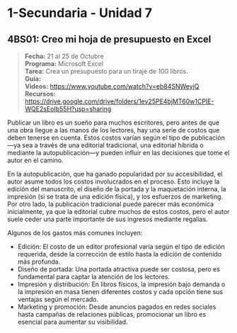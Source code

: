 # 1-Secundaria - Unidad 7

<div class="currentTheme">

## 4BS01: Creo mi hoja de presupuesto en Excel

> <i class="bi bi-calendar"></i> **Fecha:** 21 al 25 de Octubre<br><i class="bi bi-laptop"></i> **Programa:** Microsoft Excel<br><i class="bi bi-clipboard-check"></i> **Tarea:** Crea un presupuesto para un tiraje de 100 libros.<br> <i class="bi bi-card-checklist"></i> **Guía:** <br> <i class="bi bi-youtube txt-red"></i> **Videos:** https://www.youtube.com/watch?v=eb84SNWevjQ<br><i class="bi bi-files"></i> **Recursos:** https://drive.google.com/drive/folders/1ev25PE4bjMT60w1CPIE-WQE2sEoIb55H?usp=sharing

Publicar un libro es un sueño para muchos escritores, pero antes de que una obra llegue a las manos de los lectores, hay una serie de costos que deben tenerse en cuenta. Estos costos varían según el tipo de publicación—ya sea a través de una editorial tradicional, una editorial híbrida o mediante la autopublicación—y pueden influir en las decisiones que tome el autor en el camino.

En la autopublicación, que ha ganado popularidad por su accesibilidad, el autor asume todos los costos involucrados en el proceso. Esto incluye la edición del manuscrito, el diseño de la portada y la maquetación interna, la impresión (si se trata de una edición física), y los esfuerzos de marketing. Por otro lado, la publicación tradicional puede parecer más económica inicialmente, ya que la editorial cubre muchos de estos costos, pero el autor suele ceder una parte importante de sus ingresos mediante regalías.

Algunos de los gastos más comunes incluyen:

- Edición: El costo de un editor profesional varía según el tipo de edición requerida, desde la corrección de estilo hasta la edición de contenido más profunda.
- Diseño de portada: Una portada atractiva puede ser costosa, pero es fundamental para captar la atención de los lectores.
- Impresión y distribución: En libros físicos, la impresión bajo demanda o la impresión en masa tienen diferentes costos y cada opción tiene sus ventajas según el mercado.
- Marketing y promoción: Desde anuncios pagados en redes sociales hasta campañas de relaciones públicas, promocionar un libro es esencial para aumentar su visibilidad.

</div>